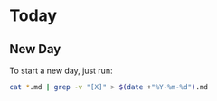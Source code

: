 # Today

## New Day

To start a new day, just run:

```zsh
cat *.md | grep -v "[X]" > $(date +"%Y-%m-%d").md
```

